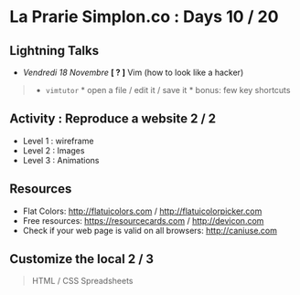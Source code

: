 # La Prarie Simplon.co : Days 10 / 20

## Lightning Talks

- _Vendredi 18 Novembre_ **[ ? ]** Vim (how to look like a hacker)
>   * `vimtutor`
    * open a file / edit it / save it
    * bonus: few key shortcuts

## Activity : Reproduce a website 2 / 2

- Level 1 : wireframe
- Level 2 : Images
- Level 3 : Animations

## Resources

* Flat Colors: http://flatuicolors.com / http://flatuicolorpicker.com
* Free resources: https://resourcecards.com / http://devicon.com
* Check if your web page is valid on all browsers: http://caniuse.com

## Customize the local 2 / 3

> HTML / CSS Spreadsheets
